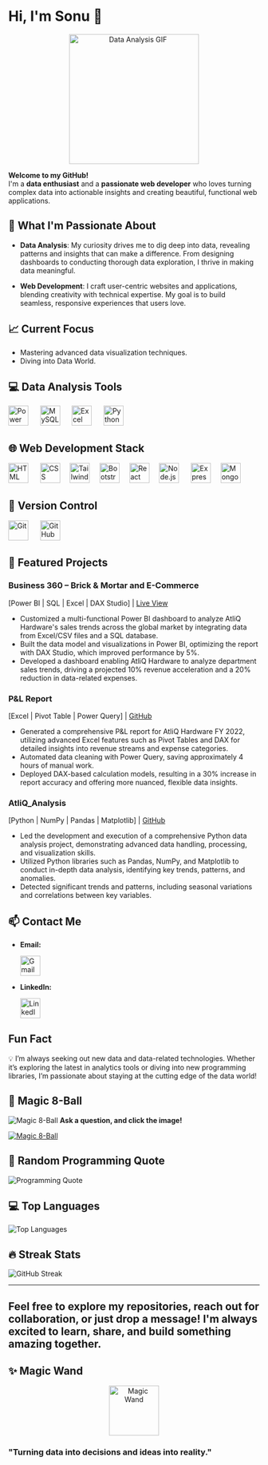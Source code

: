 # Hi, I'm Sonu 👋

<div align="center">
  <img src="https://media.giphy.com/media/3oKIPEqDGUULpEU0aQ/giphy.gif?cid=ecf05e475kd3c5jicm58x9kzcwzn30j6ksppwi9tdwb0j15j&ep=v1_gifs_related&rid=giphy.gif&ct=g" height=260 weight=260 alt="Data Analysis GIF" />
</div>

**Welcome to my GitHub!**  
I'm a **data enthusiast** and a **passionate web developer** who loves turning complex data into actionable insights and creating beautiful, functional web applications.

## 🚀 What I'm Passionate About

- **Data Analysis**: My curiosity drives me to dig deep into data, revealing patterns and insights that can make a difference. From designing dashboards to conducting thorough data exploration, I thrive in making data meaningful.

- **Web Development**: I craft user-centric websites and applications, blending creativity with technical expertise. My goal is to build seamless, responsive experiences that users love.

## 📈 Current Focus

- Mastering advanced data visualization techniques.
- Diving into Data World.

## 💻 Data Analysis Tools

  <img src="https://img.icons8.com/color/48/000000/power-bi.png" alt="Power BI" width="40" height="40"/>   &nbsp;&nbsp;&nbsp;&nbsp;
  <img src="https://img.icons8.com/fluency/48/000000/mysql-logo.png" alt="MySQL" width="40" height="40"/>  &nbsp;&nbsp;&nbsp;&nbsp;
  <img src="https://img.icons8.com/color/48/000000/microsoft-excel-2019--v1.png" alt="Excel" width="40" height="40"/>  &nbsp;&nbsp;&nbsp;&nbsp;
  <img src="https://img.icons8.com/color/48/000000/python--v1.png" alt="Python" width="40" height="40"/>

 ## 🌐 Web Development Stack

  <img src="https://img.icons8.com/color/48/000000/html-5--v1.png" alt="HTML" width="40" height="40"/> &nbsp;&nbsp;&nbsp;&nbsp;
  <img src="https://img.icons8.com/color/48/000000/css3.png" alt="CSS" width="40" height="40"/>&nbsp;&nbsp;&nbsp;&nbsp;
  <img src="https://img.icons8.com/color/48/000000/tailwindcss.png" alt="Tailwind CSS" width="40" height="40"/>&nbsp;&nbsp;&nbsp;&nbsp;
  <img src="https://img.icons8.com/color/48/000000/bootstrap.png" alt="Bootstrap" width="40" height="40"/>&nbsp;&nbsp;&nbsp;&nbsp;
  <img src="https://img.icons8.com/color/48/000000/react-native.png" alt="React" width="40" height="40"/>&nbsp;&nbsp;&nbsp;&nbsp;
  <img src="https://img.icons8.com/color/48/000000/nodejs.png" alt="Node.js" width="40" height="40"/> &nbsp;&nbsp;&nbsp;&nbsp;
  <img src="https://img.icons8.com/ios/50/000000/express-js.png" alt="Express.js" width="40" height="40"/>&nbsp;&nbsp;&nbsp;&nbsp;
  <img src="https://img.icons8.com/color/48/000000/mongodb.png" alt="MongoDB" width="40" height="40"/>

## 🔧 Version Control

  <img src="https://img.icons8.com/color/48/000000/git.png" alt="Git" width="40" height="40"/> &nbsp;&nbsp;&nbsp;&nbsp;
  <img src="https://img.icons8.com/ios-filled/50/ffffff/github.png" alt="GitHub" width="40" height="40"/>


## 🌟 Featured Projects

### Business 360 – Brick & Mortar and E-Commerce
[Power BI | SQL | Excel | DAX Studio] | [Live View](https://app.powerbi.com/view?r=eyJrIjoiM2M5YzE2N2YtNjMxNi00Njc4LWI0MmYtZDZhMDNkMTI3MmMwIiwidCI6ImM2ZTU0OWIzLTVmNDUtNDAzMi1hYWU5LWQ0MjQ0ZGM1YjJjNCJ9)
- Customized a multi-functional Power BI dashboard to analyze AtliQ Hardware's sales trends across the global market by integrating data from Excel/CSV files and a SQL database.
- Built the data model and visualizations in Power BI, optimizing the report with DAX Studio, which improved performance by 5%.
- Developed a dashboard enabling AtliQ Hardware to analyze department sales trends, driving a projected 10% revenue acceleration and a 20% reduction in data-related expenses.

### P&L Report
[Excel | Pivot Table | Power Query] | [GitHub](https://github.com/PersonalSonu/P-L_Analysis_Report)
- Generated a comprehensive P&L report for AtliQ Hardware FY 2022, utilizing advanced Excel features such as Pivot Tables and DAX for detailed insights into revenue streams and expense categories.
- Automated data cleaning with Power Query, saving approximately 4 hours of manual work.
- Deployed DAX-based calculation models, resulting in a 30% increase in report accuracy and offering more nuanced, flexible data insights.

### AtliQ_Analysis
[Python | NumPy | Pandas | Matplotlib] | [GitHub](https://github.com/PersonalSonu/AtliQ_Analysis)
- Led the development and execution of a comprehensive Python data analysis project, demonstrating advanced data handling, processing, and visualization skills.
- Utilized Python libraries such as Pandas, NumPy, and Matplotlib to conduct in-depth data analysis, identifying key trends, patterns, and anomalies.
- Detected significant trends and patterns, including seasonal variations and correlations between key variables.


## 📫 Contact Me

- **Email:**
  
  [<img src="https://img.icons8.com/color/48/000000/gmail.png" alt="Gmail" width="40" height="40"/>](sonukumar149000@gmail.com)
  
- **LinkedIn:**
  
  [<img src="https://img.icons8.com/color/48/000000/linkedin.png" alt="LinkedIn" width="40" height="40"/>](http://www.linkedin.com/in/sonukumarpv)

## Fun Fact
💡 I’m always seeking out new data and data-related technologies. Whether it’s exploring the latest in analytics tools or diving into new programming libraries, I’m passionate about staying at the cutting edge of the data world!


## 🎱 Magic 8-Ball

![Magic 8-Ball](https://upload.wikimedia.org/wikipedia/commons/e/eb/Magic_eight_ball.png)
**Ask a question, and click the image!**

[![Magic 8-Ball](https://img.shields.io/badge/Ask%20the%208-Ball?-Click%20here-orange)](https://en.wikipedia.org/wiki/Magic_8-Ball)


## 💬 Random Programming Quote

![Programming Quote](https://quotes-github-readme.vercel.app/api?type=horizontal&theme=radical)

## 💻 Top Languages

![Top Languages](https://github-readme-stats.vercel.app/api/top-langs/?username=PersonalSonu&layout=compact&theme=radical)

## 🔥 Streak Stats

![GitHub Streak](https://streak-stats.demolab.com/?user=PersonalSonu&theme=radical)
  
---
Feel free to explore my repositories, reach out for collaboration, or just drop a message! I'm always excited to learn, share, and build something amazing together.
---

## ✨ Magic Wand
<div align='center'>
<img src="https://media.giphy.com/media/26ufdipQqU2lhNA4g/giphy.gif" alt="Magic Wand" width="100" height="100"/>
</div>

### "Turning data into decisions and ideas into reality."

